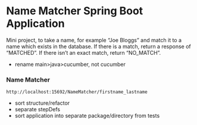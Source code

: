 # Name Matcher Spring Boot Application

Mini project, to take a name, for example “Joe Bloggs” and match it to a name which exists in the database. If there is a match, return a response of “MATCHED”. If there isn’t an exact match, return “NO_MATCH”.


- rename main>java>cucumber, not cucumber 

### Name Matcher
```
http://localhost:15692/NameMatcher/firstname_lastname
```

- sort structure/refactor 
- separate stepDefs 
- sort application into separate package/directory from tests 